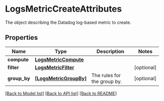 # LogsMetricCreateAttributes

The object describing the Datadog log-based metric to create.
## Properties
Name | Type | Description | Notes
------------ | ------------- | ------------- | -------------
**compute** | [**LogsMetricCompute**](LogsMetricCompute.md) |  | 
**filter** | [**LogsMetricFilter**](LogsMetricFilter.md) |  | [optional] 
**group_by** | [**[LogsMetricGroupBy]**](LogsMetricGroupBy.md) | The rules for the group by. | [optional] 

[[Back to Model list]](README.md#documentation-for-models) [[Back to API list]](README.md#documentation-for-api-endpoints) [[Back to README]](README.md)


